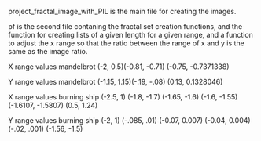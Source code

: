 project_fractal_image_with_PIL is the main file for creating the images.

pf is the second file contaning the fractal set creation functions,
and the function for creating lists of a given length for a given range,
and a function to adjust the x range so that the ratio between the range of x and y is the same as the image ratio.

X range values mandelbrot (-2, 0.5)(-0.81, -0.71) (-0.75, -0.7371338)

Y range values mandelbrot (-1.15, 1.15)(-.19, -.08) (0.13, 0.1328046)

X range values burning ship (-2.5, 1) (-1.8, -1.7) (-1.65, -1.6) (-1.6, -1.55) (-1.6107, -1.5807) (0.5, 1.24)

Y range values burning ship (-2, 1) (-.085, .01) (-0.07, 0.007) (-0.04, 0.004) (-.02, .001) (-1.56, -1.5)
